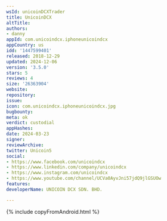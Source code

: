 ```yaml
---
wsId: unicoinDCXTrader
title: UnicoinDCX
altTitle: 
authors:
- danny
appId: com.unicoindcx.iphoneunicoindcx
appCountry: us
idd: '1447599401'
released: 2018-12-29
updated: 2024-12-06
version: '3.5.0'
stars: 5
reviews: 4
size: '26363904'
website: 
repository: 
issue: 
icon: com.unicoindcx.iphoneunicoindcx.jpg
bugbounty: 
meta: ok
verdict: custodial
appHashes: 
date: 2024-03-23
signer: 
reviewArchive: 
twitter: Unicoin5
social:
- https://www.facebook.com/unicoindcx
- https://www.linkedin.com/company/unicoindcx
- https://www.instagram.com/unicoindcx
- https://www.youtube.com/channel/UCVa0AyvJni57jdQ9jlGSUOw
features: 
developerName: UNICOIN DCX SDN. BHD.

---
```


{% include copyFromAndroid.html %}
